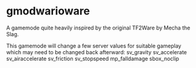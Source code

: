 # gmodwarioware

A gamemode quite heavily inspired by the original TF2Ware by Mecha the Slag.

This gamemode will change a few server values for suitable gameplay which may need to be changed back afterward:
sv_gravity
sv_accelerate
sv_airaccelerate
sv_friction
sv_stopspeed
mp_falldamage
sbox_noclip
